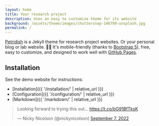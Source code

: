 ```yaml
---
layout: home
title: Your research project
description: Uses an easy to customize theme for its website
background: /assets/theme/images/chuttersnap-146799-unsplash.jpg
permalink: /
---
```


[Petridish](https://github.com/peterdesmet/petridish) is a Jekyll theme for research project websites. Or your personal blog or lab website. 👩‍🔬 It's mobile-friendly (thanks to [Bootstrap 5](https://getbootstrap.com/docs/5.1/)), free, easy to customize, and designed to work well with [GitHub Pages](https://pages.github.com/).

## Installation

See the demo website for instructions:

- [Installation]({{ '/installation/' | relative_url }})
- [Configuration]({{ '/configuration/' | relative_url }})
- [Markdown]({{ '/markdown/' | relative_url }})

<blockquote class="twitter-tweet"><p lang="en" dir="ltr">Looking forward to trying this out... <a href="https://t.co/bG91BfTksK">https://t.co/bG91BfTksK</a></p>&mdash; Nicky Nicolson (@nickynicolson) <a href="https://twitter.com/nickynicolson/status/1567420746330259457?ref_src=twsrc%5Etfw">September 7, 2022</a></blockquote> <script async src="https://platform.twitter.com/widgets.js" charset="utf-8"></script> 
